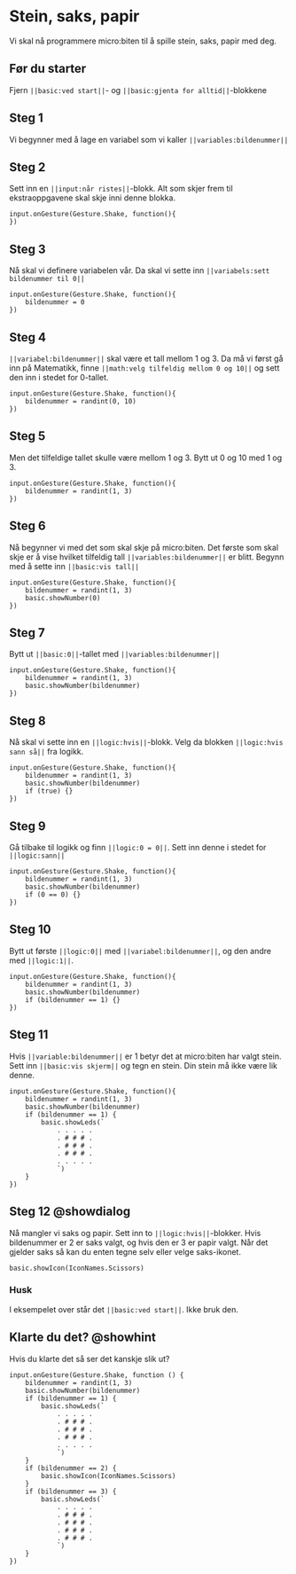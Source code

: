 # Stein, saks, papir
Vi skal nå programmere micro:biten til å spille stein, saks, papir med deg.

## Før du starter
Fjern ``||basic:ved start||``- og ``||basic:gjenta for alltid||``-blokkene

## Steg 1
Vi begynner med å lage en variabel som vi kaller ``||variables:bildenummer||``

## Steg 2
Sett inn en ``||input:når ristes||``-blokk. Alt som skjer frem til ekstraoppgavene skal skje inni denne blokka.
``` blocks
input.onGesture(Gesture.Shake, function(){
})
```

## Steg 3
Nå skal vi definere variabelen vår. Da skal vi sette inn ``||variabels:sett bildenummer til 0||``
``` blocks
input.onGesture(Gesture.Shake, function(){
    bildenummer = 0
})
```

## Steg 4
``||variabel:bildenummer||`` skal være et tall mellom 1 og 3. Da må vi først gå inn på Matematikk, finne ``||math:velg tilfeldig mellom 0 og 10||`` og sett den inn i stedet for 0-tallet.
``` blocks
input.onGesture(Gesture.Shake, function(){
    bildenummer = randint(0, 10)
})
```

## Steg 5
Men det tilfeldige tallet skulle være mellom 1 og 3. Bytt ut 0 og 10 med 1 og 3.
``` blocks
input.onGesture(Gesture.Shake, function(){
    bildenummer = randint(1, 3)
})
```

## Steg 6
Nå begynner vi med det som skal skje på micro:biten. Det første som skal skje er å vise hvilket tilfeldig tall ``||variables:bildenummer||`` er blitt.
Begynn med å sette inn ``||basic:vis tall||``

``` blocks
input.onGesture(Gesture.Shake, function(){
    bildenummer = randint(1, 3)
    basic.showNumber(0)
})
```

## Steg 7
Bytt ut ``||basic:0||``-tallet med ``||variables:bildenummer||``
``` blocks
input.onGesture(Gesture.Shake, function(){
    bildenummer = randint(1, 3)
    basic.showNumber(bildenummer)
})
```

## Steg 8
Nå skal vi sette inn en ``||logic:hvis||``-blokk.
Velg da blokken ``||logic:hvis sann så||`` fra logikk.
``` blocks
input.onGesture(Gesture.Shake, function(){
    bildenummer = randint(1, 3)
    basic.showNumber(bildenummer)
    if (true) {}
})
```

## Steg 9
Gå tilbake til logikk og finn ``||logic:0 = 0||``. Sett inn denne i stedet for ``||logic:sann||``
``` blocks
input.onGesture(Gesture.Shake, function(){
    bildenummer = randint(1, 3)
    basic.showNumber(bildenummer)
    if (0 == 0) {}
})
```

## Steg 10
Bytt ut første ``||logic:0||`` med ``||variabel:bildenummer||``, og den andre med ``||logic:1||``.
``` blocks
input.onGesture(Gesture.Shake, function(){
    bildenummer = randint(1, 3)
    basic.showNumber(bildenummer)
    if (bildenummer == 1) {}
})
```

## Steg 11
Hvis ``||variable:bildenummer||`` er 1 betyr det at micro:biten har valgt stein. Sett inn ``||basic:vis skjerm||`` og tegn en stein.
Din stein må ikke være lik denne.
``` blocks
input.onGesture(Gesture.Shake, function(){
    bildenummer = randint(1, 3)
    basic.showNumber(bildenummer)
    if (bildenummer == 1) {
        basic.showLeds(`
            . . . . .
            . # # # .
            . # # # .
            . # # # .
            . . . . .
            `)
    }
})
```

## Steg 12 @showdialog
Nå mangler vi saks og papir. Sett inn to ``||logic:hvis||``-blokker.
Hvis bildenummer er 2 er saks valgt, og hvis den er 3 er papir valgt.
Når det gjelder saks så kan du enten tegne selv eller velge saks-ikonet.
``` blocks
basic.showIcon(IconNames.Scissors)
```
### Husk
I eksempelet over står det ``||basic:ved start||``. Ikke bruk den.

## Klarte du det? @showhint
Hvis du klarte det så ser det kanskje slik ut?
``` blocks
input.onGesture(Gesture.Shake, function () {
    bildenummer = randint(1, 3)
    basic.showNumber(bildenummer)
    if (bildenummer == 1) {
        basic.showLeds(`
            . . . . .
            . # # # .
            . # # # .
            . # # # .
            . . . . .
            `)
    }
    if (bildenummer == 2) {
        basic.showIcon(IconNames.Scissors)
    }
    if (bildenummer == 3) {
        basic.showLeds(`
            . . . . .
            . # # # .
            . # # # .
            . # # # .
            . # # # .
            `)
    }
})
```
<script src="https://makecode.com/gh-pages-embed.js"></script><script>makeCodeRender("https://makecode.microbit.org/", "isimagan/stein-saks-papir");</script>